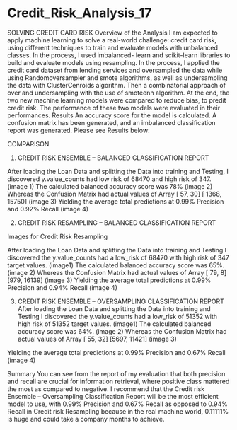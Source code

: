 # Credit_Risk_Analysis_17

SOLVING CREDIT CARD RISK
Overview of the Analysis
I am expected to apply machine learning to solve a real-world challenge: credit card risk, using different
techniques to train and evaluate models with unbalanced classes. In the process, I used imbalanced-
learn and scikit-learn libraries to build and evaluate models using resampling. In the process, I applied
the credit card dataset from lending services and oversampled the data while using Randomoversampler
and smote algorithms, as well as undersampling the data with ClusterCenroids algorithm. Then a
combinatorial approach of over and undersampling with the use of smoteenn algorithm. At the end, the
two new machine learning models were compared to reduce bias, to predit credit risk. The
performance of these two models were evaluated in their performances.
Results
An accuracy score for the model is calculated. A confusion matrix has been generated, and an
imbalanced classification report was generated. Please see Results below:


COMPARISON
1. CREDIT RISK ENSEMBLE – BALANCED
CLASSIFICATION REPORT

After loading the Loan Data and splitting the Data
into training and Testing, I discovered
y.value_counts had low risk of 68470 and high risk
of 347. (image 1)
The calculated balanced accuracy score was 78%
(image 2)
Whereas the Confusion Matrix had actual values
of
Array [ 57, 30]
[ 1368, 15750] (image 3)
Yielding the average total predictions at 0.99%
Precision and 0.92% Recall (image 4)

2. CREDIT RISK RESAMPLING – BALANCED CLASSIFICATION REPORT

Images for Credit Risk Resampling

After loading the Loan Data and splitting the Data into training and
Testing I discovered the y.value_counts had a low_risk of 68470
with high risk of 347 target values. (image1)
The calculated balanced accuracy score was 65%. (image 2)
Whereas the Confusion Matrix had actual values of
Array [ 79, 8]
[979, 16139] (image 3)
Yielding the average total predictions at 0.99% Precision and 0.94%
Recall (image 4)

3. CREDIT RISK ENSEMBLE – OVERSAMPLING CLASSIFICATION
REPORT
After loading the Loan Data and splitting the Data into training and
Testing I discovered the y.value_counts had a low_risk of 51352
with high risk of 51352 target values. (image1)
The calculated balanced accuracy score was 64%. (image 2)
Whereas the Confusion Matrix had actual values of
Array [ 55, 32]
[5697, 11421] (image 3)

Yielding the average total predictions at 0.99% Precision and 0.67%
Recall (image 4)

Summary
You can see from the report of my evaluation that both precision and recall are crucial for information
retrieval, where positive class mattered the most as compared to negative. I recommend that the Credit
risk Ensemble – Oversampling Classification Report will be the most efficient model to use, with 0.99%
Precision and 0.67% Recall as opposed to 0.94% Recall in Credit risk Resampling because in the real
machine world, 0.11111% is huge and could take a company months to achieve.
